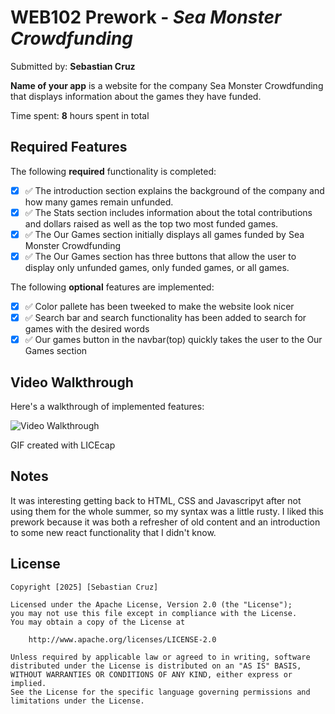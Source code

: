 # WEB102 Prework - *Sea Monster Crowdfunding*

Submitted by: **Sebastian Cruz**

**Name of your app** is a website for the company Sea Monster Crowdfunding that displays information about the games they have funded.

Time spent: **8** hours spent in total

## Required Features

The following **required** functionality is completed:

* [X] ✅ The introduction section explains the background of the company and how many games remain unfunded.
* [X] ✅ The Stats section includes information about the total contributions and dollars raised as well as the top two most funded games.
* [X] ✅ The Our Games section initially displays all games funded by Sea Monster Crowdfunding
* [X] ✅ The Our Games section has three buttons that allow the user to display only unfunded games, only funded games, or all games.

The following **optional** features are implemented:

* [X] ✅ Color pallete has been tweeked to make the website look nicer
* [X] ✅ Search bar and search functionality has been added to search for games with the desired words
* [X] ✅ Our games button in the navbar(top) quickly takes the user to the Our Games section

## Video Walkthrough

Here's a walkthrough of implemented features:

<img src='Video Walkthrough.gif' title='Video Walkthrough' width='' alt='Video Walkthrough' />

<!-- Replace this with whatever GIF tool you used! -->
GIF created with LICEcap
<!-- Recommended tools:
[Kap](https://getkap.co/) for macOS
[ScreenToGif](https://www.screentogif.com/) for Windows
[peek](https://github.com/phw/peek) for Linux. -->

## Notes

It was interesting getting back to HTML, CSS and Javascripyt after not using them for the whole summer, so my syntax was a little rusty.
I liked this prework because it was both a refresher of old content and an introduction to some new react functionality that I didn't know. 

## License

    Copyright [2025] [Sebastian Cruz]

    Licensed under the Apache License, Version 2.0 (the "License");
    you may not use this file except in compliance with the License.
    You may obtain a copy of the License at

        http://www.apache.org/licenses/LICENSE-2.0

    Unless required by applicable law or agreed to in writing, software
    distributed under the License is distributed on an "AS IS" BASIS,
    WITHOUT WARRANTIES OR CONDITIONS OF ANY KIND, either express or implied.
    See the License for the specific language governing permissions and
    limitations under the License.
